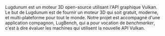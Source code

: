 Lugdunum est un moteur 3D open-source utilisant l'API graphique Vulkan. Le but de Lugdunum est de fournir un moteur 3D qui soit gratuit, moderne, et multi-plateforme pour tout le monde. Notre projet est accompagné d'une application compagnon, LugBench, qui a pour vocation de *benchmarker*, c'est à dire évaluer les machines qui utilisent la nouvelle API Vulkan.
